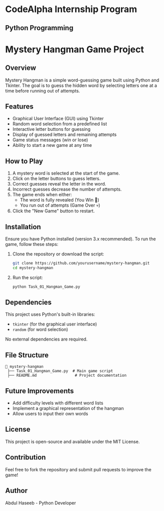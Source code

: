 # CodeAlpha Internship Program
## Python Programming
# Mystery Hangman Game Project

## Overview
Mystery Hangman is a simple word-guessing game built using Python and Tkinter. The goal is to guess the hidden word by selecting letters one at a time before running out of attempts.

## Features
- Graphical User Interface (GUI) using Tkinter
- Random word selection from a predefined list
- Interactive letter buttons for guessing
- Display of guessed letters and remaining attempts
- Game status messages (win or lose)
- Ability to start a new game at any time

## How to Play
1. A mystery word is selected at the start of the game.
2. Click on the letter buttons to guess letters.
3. Correct guesses reveal the letter in the word.
4. Incorrect guesses decrease the number of attempts.
5. The game ends when either:
   - The word is fully revealed (You Win 🎉)
   - You run out of attempts (Game Over 💀)
6. Click the "New Game" button to restart.

## Installation
Ensure you have Python installed (version 3.x recommended). To run the game, follow these steps:

1. Clone the repository or download the script:
   ```sh
   git clone https://github.com/yourusername/mystery-hangman.git
   cd mystery-hangman
   ```
2. Run the script:
   ```sh
   python Task_01_Hangman_Game.py
   ```

## Dependencies
This project uses Python's built-in libraries:
- `tkinter` (for the graphical user interface)
- `random` (for word selection)

No external dependencies are required.

## File Structure
```
📁 mystery-hangman
 ├── Task_01_Hangman_Game.py  # Main game script
 ├── README.md                 # Project documentation
```

## Future Improvements
- Add difficulty levels with different word lists
- Implement a graphical representation of the hangman
- Allow users to input their own words

## License
This project is open-source and available under the MIT License.

## Contribution
Feel free to fork the repository and submit pull requests to improve the game!

## Author
Abdul Haseeb - Python Developer 

